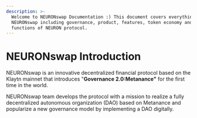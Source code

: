 ```yaml
---
description: >-
  Welcome to NEURONswap Documentation :) This document covers everything about
  NEURONswap including governance, product, features, token economy and
  functions of NEURON protocol.
---
```


# NEURONswap Introduction

NEURONswap is an innovative decentralized financial protocol based on the Klaytn mainnet that introduces "**Governance 2.0:Metanance"** for the first time in the world.

NEURONswap team develops the protocol with a mission to realize a fully decentralized autonomous organization (DAO) based on Metanance and popularize a new governance model by implementing a DAO digitally.&#x20;
